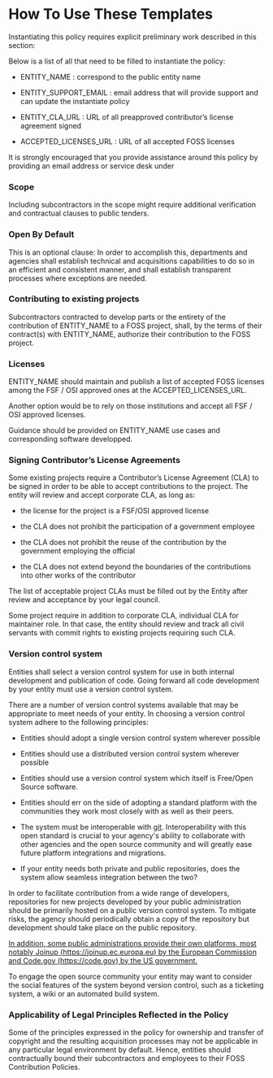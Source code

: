 # How To Use These Templates

Instantiating this policy requires explicit preliminary work described in this section:

Below is a list of all <FIELDS> that need to be filled to instantiate the policy:

* ENTITY_NAME : correspond to the public entity name

* ENTITY_SUPPORT_EMAIL : email address that will provide support and can update the instantiate policy

* ENTITY_CLA_URL : URL of all preapproved contributor’s license agreement signed

* ACCEPTED_LICENSES_URL : URL of all accepted FOSS licenses

It is strongly encouraged that you provide assistance around this policy by providing an email address or service desk under<ENTITY SUPPORT EMAIL>

### Scope

Including subcontractors in the scope might require additional verification and contractual clauses to public tenders.

### Open By Default

This is an optional clause: In order to accomplish this, departments and agencies shall establish technical and acquisitions capabilities to do so in an efficient and consistent manner, and shall establish transparent processes where exceptions are needed.

### Contributing to existing projects

Subcontractors contracted to develop parts or the entirety of the contribution of ENTITY_NAME to a FOSS project, shall, by the terms of their contract(s) with ENTITY_NAME, authorize their contribution to the FOSS project.

### Licenses

ENTITY_NAME should maintain and publish a list of accepted FOSS licenses among the FSF / OSI approved ones at the ACCEPTED_LICENSES_URL. 

Another option would be to rely on those institutions and accept all FSF / OSI approved licenses.

Guidance should be provided on ENTITY_NAME use cases and corresponding software developped.

### Signing Contributor’s License Agreements

Some existing projects require a Contributor’s License Agreement (CLA) to be signed in order to be able to accept contributions to the project. The entity will review and accept corporate CLA, as long as:

* the license for the project is a FSF/OSI approved license

* the CLA does not prohibit the participation of a government employee

* the CLA does not prohibit the reuse of the contribution by the government employing the official

* the CLA does not extend beyond the boundaries of the contributions into other works of the contributor

The list of acceptable project CLAs must be filled out by the Entity after review and acceptance by your legal council.

Some project require in addition to corporate CLA, individual CLA for maintainer role. In that case, the entity should review and track all civil servants with commit rights to existing projects requiring such CLA.

### Version control system

Entities shall select a version control system for use in both internal development and publication of code. Going forward all code development by your entity must use a version control system.

There are a number of version control systems available that may be appropriate to meet needs of your entity. In choosing a version control system adhere to the following principles:

* Entities should adopt a single version control system wherever possible

* Entities should use a distributed version control system wherever possible

* Entities should use a version control system which itself is Free/Open Source software. 

* Entities should err on the side of adopting a standard platform with the communities they work most closely with as well as their peers.

* The system must be interoperable with [git](https://git-scm.com/). Interoperability with this open standard is crucial to your agency's ability to collaborate with other agencies and the open source community and will greatly ease future platform integrations and migrations.

* If your entity needs both private and public repositories, does the system allow seamless integration between the two?

In order to facilitate contribution from a wide range of developers, repositories for new projects developed by your public administration should be primarily hosted on a public version control system. To mitigate risks, the agency should periodically obtain a copy of the repository but development should take place on the public repository.

[In addition, some public administrations provide their own platforms, most notably Joinup (https://joinup.ec.europa.eu) by the European Commission and Code.gov (https://code.gov) by the US government.](https://bitbucket.org/)

To engage the open source community your entity may want to consider the social features of the system beyond version control, such as a ticketing system, a wiki or an automated build system. 

### Applicability of Legal Principles Reflected in the Policy

Some of the principles expressed in the policy for ownership and transfer of copyright and the resulting acquisition processes may not be applicable in any particular legal environment by default. Hence, entities should contractually bound their subcontractors and employees to their FOSS Contribution Policies.

